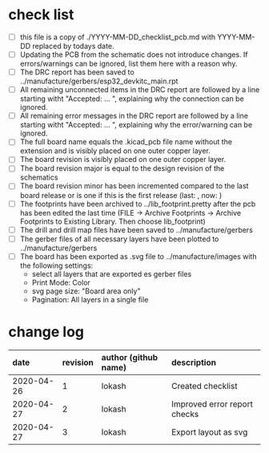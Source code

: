 # check list
- [ ] this file is a copy of ./YYYY-MM-DD_checklist_pcb.md with YYYY-MM-DD replaced by todays date.
- [ ] Updating the PCB from the schematic does not introduce changes. If errors/warnings can be ignored, list them here with a reason why.
- [ ] The DRC report has been saved to ../manufacture/gerbers/esp32_devkitc_main.rpt
- [ ] All remaining unconnected items in the DRC report are followed by a line starting witht "Accepted: ... ", explaining why the connection can be ignored.
- [ ] All remaining error messages in the DRC report are followed by a line starting witht "Accepted: ... ", explaining why the error/warning can be ignored.
- [ ] The full board name equals the .kicad_pcb file name without the extension and is visibly placed on one outer copper layer.
- [ ] The board revision is visibly placed on one outer copper layer.
- [ ] The board revision major is equal to the design revision of the schematics
- [ ] The board revision minor has been incremented compared to the last board release or is one if this is the first release (last: , now: )
- [ ] The footprints have been archived to ../lib_footprint.pretty after the pcb has been edited the last time (FILE -> Archive Footprints -> Archive Footprints to Existing Library. Then choose lib_footprint)
- [ ] The drill and drill map files have been saved to ../manufacture/gerbers
- [ ] The gerber files of all necessary layers have been plotted to ../manufacture/gerbers
- [ ] The board has been exported as .svg file to ../manufacture/images with the following settings:
    - select all layers that are exported es gerber files
    - Print Mode: Color
    - svg page size: "Board area only"
    - Pagination: All layers in a single file

# change log
| date       | revision | author (github name) | description                  |
|:-----------|:---------|:---------------------|:-----------------------------|
| 2020-04-26 | 1        | lokash               | Created checklist            |
| 2020-04-27 | 2        | lokash               | Improved error report checks |
| 2020-04-27 | 3        | lokash               | Export layout as svg         |
